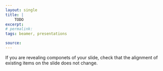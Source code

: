 ```yaml
---
layout: single
title: |
    TODO
excerpt: 
# permalink: 
tags: beamer, presentations

source: 
---
```


If you are revealing componets of your slide, check that the alignment of existing items on the slide does not change.